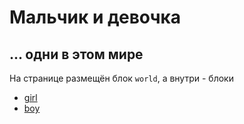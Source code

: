 # Мальчик и девочка
## ... одни в этом мире

На странице размещён блок `world`, а внутри - блоки
 * [girl](https://github.com/toivonen/bem-love/blob/master/desktop.bundles/container/blocks/girl/girl.ru.md)
 * [boy](https://github.com/toivonen/bem-love/blob/master/desktop.bundles/container/blocks/boy/boy.ru.md)
